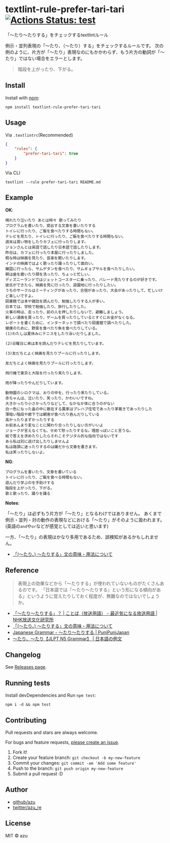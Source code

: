 # textlint-rule-prefer-tari-tari [![Actions Status: test](https://github.com/textlint-ja/textlint-rule-prefer-tari-tari/workflows/test/badge.svg)](https://github.com/textlint-ja/textlint-rule-prefer-tari-tari/actions?query=workflow%3A"test")

「〜たり〜たりする」をチェックするtextlintルール

例示・並列表現の「～たり、（～たり）する」をチェックするルールです。
次の例のように、片方が「〜たり」表現なのにもかかわらず、もう片方の動詞が「〜たり」ではない場合をエラーとします。

> 階段を上がったり、下がる。

## Install

Install with [npm](https://www.npmjs.com/):

    npm install textlint-rule-prefer-tari-tari

## Usage

Via `.textlintrc`(Recommended)

```json
{
    "rules": {
        "prefer-tari-tari": true
    }
}
```

Via CLI

```
textlint --rule prefer-tari-tari README.md
```

## Example

**OK**:

```
晴れたり泣いたり あとは時々 歌ってみたり
プログラムを書いたり、提出する文章を書いたりする
トイレに行ったり、ご飯を食べたりする時間もない。
テレビを見たり、トイレに行ったり、ご飯を食べたりする時間もない。
週末は買い物をしたりカフェに行ったりします。
ジョンさんとは英語で話したり日本語で話したりします。
昨日は、カフェに行ったり本屋に行ったりしました。
暇な時は映画を見たり、音楽を聞いたりします。
インドの映画ではよく歌ったり踊ったりして面白い。
韓国に行ったら、サムゲタンを食べたり、サムギョプサルを食べたりしたい。
朝は歯を磨いたり顔を洗ったり、ちょっと忙しい。
ディズニーランドではジェットコースターに乗ったり、パレード見たりするのが好きです。
彼氏ができたら、映画を見に行ったり、遊園地に行ったりしたい。
うちのサークルはミーティングがあったり、合宿があったり、大会があったりして、忙しいけど楽しいですよ。
図書館では本や雑誌を読んだり、勉強したりする人が多い。
日本では、学校で勉強したり、旅行したりした。
火事の時は、走ったり、前の人を押したりしないで、避難しましょう。
新しい漫画を買ったり、ゲームを買ったりしているとすぐにお金がなくなる。
レポートを書くために、インターネットで調べたり図書館で調べたりした。
健康のために、野菜を食べたり魚を食べたりしている。
(1)わたしは夏休みにテニスをしたり泳いだりしました。

(2)日曜日に弟は本を読んだりテレビを見たりしています。

(3)友だちとよく映画を見たりプールに行ったりします。

友だちとよく映画を見たりプールに行ったりします。

飛行機で東京と大阪を行ったり来たりします。

雨が降ったりやんだりしています。

動物園のシロクマは、おりの中を、行ったり来たりしている。
赤ちゃんは、泣いたり、笑ったり、かわいいですね。
大きかったり小さかったりなどして、なかなか体に合うのがない
白一色になった畠の中に散在する農家はプレハブ住宅であったり茅葺きであったりした
薄暗い階段や廊下では観客が食べたり呑んだりしている
高かったりまずかったりする
お前あんまり変なことに関わり合ったりしない方がいいよ
ジョークが言えなくても、せめて怒ったりするな。理屈っぽいこと言うな。
紙で答えを求めたりしたらそれこそデジタル的な指向ではないです
あら私は別に逃げ出したりしませんよ
私は路頭に迷ったりするのは嫌だから文章を書きます。
私は笑ったりしないよ。
```

**NG**:

```
プログラムを書いたり、文章を書いている
トイレに行ったり、ご飯を食べる時間もない。
遊んだり学ぶのを手助けする
階段を上がったり、下がる。
歌と歌ったり、踊りを踊る
```



**Notes**:

「〜たり」は必ずもう片方が「〜たり」となるわけではありません。
あくまで例示・並列・対の動作の表現などにおける「〜たり」がそのように扱われます。
(英語の`and`や`or`などが感覚としては近いと思います)

一方、「〜たり」の表現はかなり多用であるため、誤検知があるかもしれません。

- [「(～たり、) ～たりする」文の意味・用法について](http://hdl.handle.net/2297/1885)

## Reference

> 表現上の効果などから「～たりする」が使われていないものがたくさんあるのです。
> 「日本語では『～たり～たりする』という形になる傾向がある」というように覚えたりしておく程度が、無難なのではないでしょうか。

- [「～たり～たりする」？ | ことば（放送用語） - 最近気になる放送用語 | NHK放送文化研究所](https://www.nhk.or.jp/bunken/summary/kotoba/term/132.html "「～たり～たりする」？ | ことば（放送用語） - 最近気になる放送用語 | NHK放送文化研究所")
- [「(～たり、) ～たりする」文の意味・用法について](http://hdl.handle.net/2297/1885)
- [Japanese Grammar - 〜たり〜たりする | PuniPuniJapan](http://www.punipunijapan.com/japanese-grammar-tari-tari/ "Japanese Grammar - 〜たり〜たりする | PuniPuniJapan")
- [～たり、～たり【JLPT N5 Grammar】 | 日本語の例文](http://j-nihongo.com/tari/ "～たり、～たり【JLPT N5 Grammar】 | 日本語の例文")


## Changelog

See [Releases page](https://github.com/textlint-ja/textlint-rule-prefer-tari-tari/releases).

## Running tests

Install devDependencies and Run `npm test`:

    npm i -d && npm test

## Contributing

Pull requests and stars are always welcome.

For bugs and feature requests, [please create an issue](https://github.com/textlint-ja/textlint-rule-prefer-tari-tari/issues).

1. Fork it!
2. Create your feature branch: `git checkout -b my-new-feature`
3. Commit your changes: `git commit -am 'Add some feature'`
4. Push to the branch: `git push origin my-new-feature`
5. Submit a pull request :D

## Author

- [github/azu](https://github.com/azu)
- [twitter/azu_re](https://twitter.com/azu_re)

## License

MIT © azu
